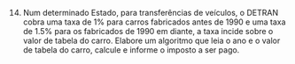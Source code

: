 14. Num determinado Estado, para transferências de veículos, o DETRAN cobra uma taxa de 1% para carros fabricados antes de 1990 e uma taxa de 1.5% para os fabricados de 1990 em diante, a taxa incide sobre o valor de tabela do carro.
Elabore um algoritmo que leia o ano e o valor de tabela do carro, calcule e informe o imposto a ser pago.